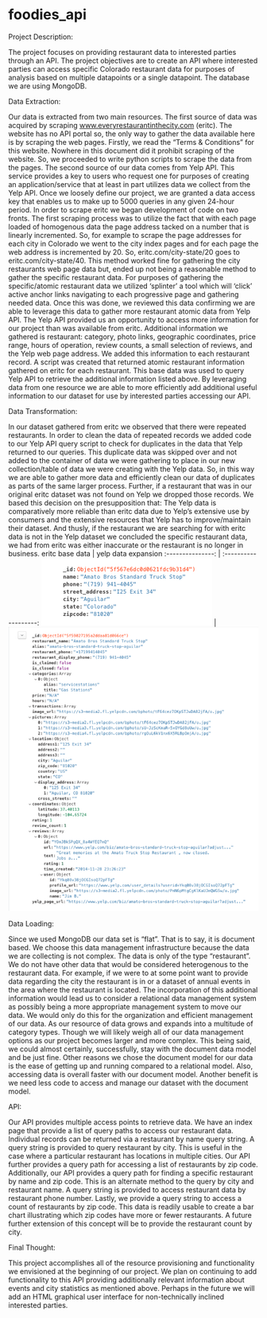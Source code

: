 # foodies_api

Project Description:

The project focuses on providing restaurant data to interested parties through an API. The project objectives are to create an API where interested parties can access specific Colorado restaurant data for purposes of analysis based on multiple datapoints or a single datapoint.  The database we are using MongoDB.

Data Extraction:

Our data is extracted from two main resources.
The first source of data was acquired by scraping www.everyrestaurantinthecity.com  (eritc). The website has no API portal so, the only way to gather the data available here is by scraping the web pages.  Firstly, we read the “Terms & Conditions” for this website.  Nowhere in this document did it prohibit scraping of the website.
So, we proceeded to write python scripts to scrape the data from the pages.
The second source of our data comes from Yelp API.  This service provides a key to users who request one for purposes of creating an application/service that at least in part utilizes data we collect from the Yelp API.  Once we loosely define our project, we are granted a data access key that enables us to make up to 5000 queries in any given 24-hour period.
In order to scrape eritc we began development of code on two fronts. The first scraping process was to utilize the fact that with each page loaded of homogenous data the page address tacked on a number that is linearly incremented.  So, for example to scrape the page addresses for each city in Colorado we went to the city index pages and for each page the web address is incremented by 20.  So, eritc.com/city-state/20 goes to eritc.com/city-state/40.
This method worked fine for gathering the city restaurants web page data but, ended up not being a reasonable method to gather the specific restaurant data.  For purposes of gathering the specific/atomic restaurant data we utilized ‘splinter’ a tool which will ‘click’ active anchor links navigating to each progressive page and gathering needed data.  Once this was done, we reviewed this data confirming we are able to leverage this data to gather more restaurant atomic data from Yelp API.
The Yelp API provided us an opportunity to access more information for our project than was available from eritc.  Additional information we gathered is restaurant: category, photo links, 
geographic coordinates, price range, hours of operation, review counts, a small selection of reviews, and the Yelp web page address.  We added this information to each restaurant record.
A script was created that returned atomic restaurant information gathered on eritc for each restaurant.  This base data was used to query Yelp API to retrieve the additional information listed above. By leveraging data from one resource we are able to more efficiently add additional useful information to our dataset for use by interested parties accessing our API.

Data Transformation:

In our dataset gathered from eritc we observed that there were repeated restaurants.  In order to clean the data of repeated records we added code to our Yelp API query script to check for duplicates in the data that Yelp returned to our queries.  This duplicate data was skipped over and not added to the container of data we were gathering to place in our new collection/table of data we were creating with the Yelp data.  So, in this way we are able to gather more data and efficiently clean our data of duplicates as parts of the same larger process.  Further, if a restaurant that was in our original eritc dataset was not found on Yelp we dropped those records.  We based this decision on the presupposition that: The Yelp data is comparatively more reliable than eritc data due to Yelp’s extensive use by consumers and the extensive resources that Yelp has to improve/maintain their dataset.  And thusly, if the restaurant we are searching for with eritc data is not in the Yelp dataset we concluded the specific restaurant data, we had from eritc was either inaccurate or the restaurant is no longer in business.
eritc base data | yelp data expansion
 :---------------: | :-------------------:
![Alt eritc_base_data](/images/eritc_base_data.png) | ![Alt yelp_data_expamsion](/images/yelp_data_expansion.png)


Data Loading:

Since we used MongoDB our data set is “flat”.  That is to say, it is document based.  We choose this data management infrastructure because the data we are collecting is not complex.  The data is only of the type “restaurant”.  We do not have other data that would be considered heterogenous to the restaurant data.  For example, if we were to at some point want to provide data regarding the city the restaurant is in or a dataset of annual events in the area where the restaurant is located.  The incorporation of this additional information would lead us to consider a relational data management system as possibly being a more appropriate management system to move our data.   We would only do this for the organization and efficient management of our data.  As our resource of data grows and expands into a multitude of category types.  Though we will likely weigh all of our data management options as our project becomes larger and more complex.  This being said, we could almost certainly, successfully, stay with the document data model and be just fine.  Other reasons we chose the document model for our data is the ease of getting up and running compared to a relational model.  Also, accessing data is overall faster with our document model.  Another benefit is we need less code to access and manage our dataset with the document model.
 
API:

Our API provides multiple access points to retrieve data.  We have an index page that provide a list of query paths to access our restaurant data.  Individual records can be returned via a restaurant by name query string.  A query string is provided to query restaurant by city. This is useful in the case where a particular restaurant has locations in multiple cities.  Our API further provides a query path for accessing a list of restaurants by zip code.  Additionally, our API provides a query path for finding a specific restaurant by name and zip code.  This is an alternate method to the query by city and restaurant name.  A query string is provided to access restaurant data by restaurant phone number.  Lastly, we provide a query string to access a count of restaurants by zip code.  This data is readily usable to create a bar chart illustrating which zip codes have more or fewer restaurants.  A future further extension of this concept will be to provide the restaurant count by city.

Final Thought:

This project accomplishes all of the resource provisioning and functionality we envisioned at the beginning of our project.  We plan on continuing to add functionality to this API providing additionally relevant information about events and city statistics as mentioned above. Perhaps in the future we will add an HTML graphical user interface for non-technically inclined interested parties.



